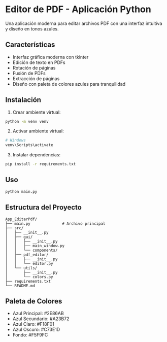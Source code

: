 # Editor de PDF - Aplicación Python

Una aplicación moderna para editar archivos PDF con una interfaz intuitiva y diseño en tonos azules.

## Características

- Interfaz gráfica moderna con tkinter
- Edición de texto en PDFs
- Rotación de páginas
- Fusión de PDFs
- Extracción de páginas
- Diseño con paleta de colores azules para tranquilidad

## Instalación

1. Crear ambiente virtual:
```bash
python -m venv venv
```

2. Activar ambiente virtual:
```bash
# Windows
venv\Scripts\activate
```

3. Instalar dependencias:
```bash
pip install -r requirements.txt
```

## Uso

```bash
python main.py
```

## Estructura del Proyecto

```
App_EditarPdf/
├── main.py              # Archivo principal
├── src/
│   ├── __init__.py
│   ├── gui/
│   │   ├── __init__.py
│   │   ├── main_window.py
│   │   └── components/
│   ├── pdf_editor/
│   │   ├── __init__.py
│   │   └── editor.py
│   └── utils/
│       ├── __init__.py
│       └── colors.py
├── requirements.txt
└── README.md
```

## Paleta de Colores

- Azul Principal: #2E86AB
- Azul Secundario: #A23B72
- Azul Claro: #F18F01
- Azul Oscuro: #C73E1D
- Fondo: #F5F9FC